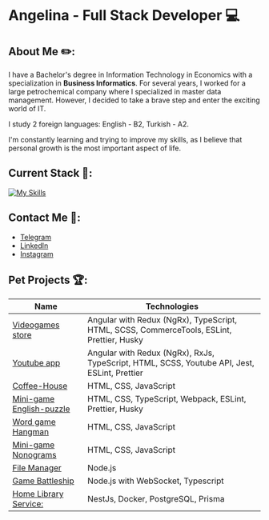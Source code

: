 # Angelina - Full Stack Developer :computer:

## About Me :pencil2::
I have a Bachelor's degree in Information Technology in Economics with a specialization in **Business Informatics**.
For several years, I worked for a large petrochemical company where I specialized in master data management.
However, I decided to take a brave step and enter the exciting world of IT.

I study 2 foreign languages: English - B2, Turkish - A2.

I'm constantly learning and trying to improve my skills, as I believe that personal growth is the most important aspect of life.

## Current Stack  🔨:
[![My Skills](https://skillicons.dev/icons?i=ts,js,html,css,sass,angular,jest,webpack,nodejs,nextjs,postgres,graphql,docker,figma)](https://skillicons.dev)

## Contact Me :iphone::

- [Telegram](https://t.me/angelinabezik)
- [LinkedIn](https://linkedin.com/in/angelina-bezik-b5792a277)
- [Instagram](https://www.instagram.com/angelinabezik/)

## Pet Projects :trophy::
| Name | Technologies |
|------|--------------|
| [Videogames store](https://cybervaultt.netlify.app/) | Angular with Redux (NgRx), TypeScript, HTML, SCSS, CommerceTools, ESLint, Prettier, Husky |
| [Youtube app](https://angelinabz.github.io/youtube-client-app/youtube-client-app/) | Angular with Redux (NgRx), RxJs, TypeScript, HTML, SCSS, Youtube API, Jest, ESLint, Prettier |
| [Coffee-House](https://angelinabz.github.io/Coffee-House/home.html) | HTML, CSS, JavaScript |
| [Mini-game English-puzzle](https://angelinabz.github.io/english-puzzle/) | HTML, CSS, TypeScript, Webpack, ESLint, Prettier, Husky |
| [Word game Hangman](https://angelinabz.github.io/hangman/) | HTML, CSS, JavaScript |
| [Mini-game Nonograms](https://angelinabz.github.io/nonograms/) | HTML, CSS, JavaScript |
| [File Manager](https://github.com/AngelinaBz/file-manager/tree/develop) | Node.js |
| [Game Battleship](https://github.com/AngelinaBz/websockets-ui/tree/develop) | Node.js with WebSocket, Typescript |
| [Home Library Service:](https://github.com/AngelinaBz/nodejs2024Q3-service/tree/develop-3) | NestJs, Docker, PostgreSQL, Prisma |
<!---
AngelinaBz/AngelinaBz is a ✨ special ✨ repository because its `README.md` (this file) appears on your GitHub profile.
You can click the Preview link to take a look at your changes.
--->
